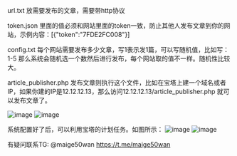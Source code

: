 url.txt 放需要发布的文章，需要带http协议

token.json 里面的值必须和网站里面的token一致，防止其他人发布文章到你的网站，示例内容：[{"token":"7FDE2FC008"}]

config.txt 每个网站需要发布多少文章，写1表示发1篇，可以写随机值，比如写：1-5 那么系统会随机选一个数然后进行发布，每个网站取的值不一样。随机性比较大。

article_publisher.php  发布文章则执行这个文件，比如在宝塔上建一个域名或者IP，如果你建的IP是12.12.12.13，那么访问12.12.12.13/article_publisher.php  就可以发布文章了。

![image](https://github.com/user-attachments/assets/39dd2162-56f0-4b9c-93c5-c89afc33df71)
![image](https://github.com/user-attachments/assets/659acdc6-1b33-4702-9c04-1cfda1a99efa)

系统配置好了后，可以利用宝塔的计划任务。如图所示：
![image](https://github.com/user-attachments/assets/40e0b946-fb09-496a-8e9b-b6c62f49c603)
![image](https://github.com/user-attachments/assets/e27ac3b7-e732-4562-8feb-6fd0a9bbfc38)

有疑问联系TG: @maige50wan
https://t.me/maige50wan
